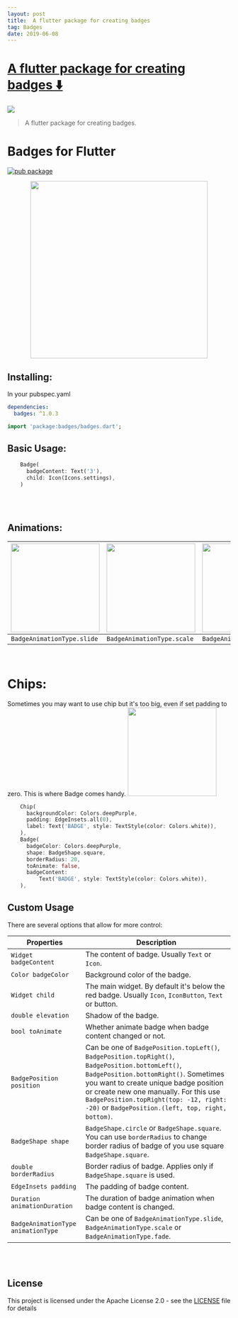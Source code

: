 ```yaml
---
layout: post
title:  A flutter package for creating badges
tag: Badges
date: 2019-06-08
---
```


# [A flutter package for creating badges ️⬇️ ](http://github.com/yadaniyil/flutter_badges)  

![](https://flutterawesome.com/content/images/2019/06/Badges-for-Flutter.jpg)
 
> A flutter package for creating badges.

 
# Badges for Flutter

[![pub package](https://img.shields.io/badge/pub-1.0.3-blueviolet.svg)](https://pub.dev/packages/badges)

<p align="center">
  <img src="https://raw.githubusercontent.com/yadaniil/flutter_badges/master/images/logo.png" height="400px">
</p>


## Installing:
In your pubspec.yaml
```yaml
dependencies:
  badges: ^1.0.3
```
```dart
import 'package:badges/badges.dart';
```


## Basic Usage:
```dart
    Badge(
      badgeContent: Text('3'),
      child: Icon(Icons.settings),
    )
```
<br>
<br>


## Animations:
| <img src="https://raw.githubusercontent.com/yadaniil/flutter_badges/master/images/first_badge_example.gif" height="200px">  | <img src="https://raw.githubusercontent.com/yadaniil/flutter_badges/master/images/second_badge_example.gif" height="200px"> | <img src="https://raw.githubusercontent.com/yadaniil/flutter_badges/master/images/third_badge_example.gif" height="200px"> |
| ------------- | ------------- | ------------ |
| `BadgeAnimationType.slide`  | `BadgeAnimationType.scale`  | `BadgeAnimationType.fade` |
<br>

# Chips:
Sometimes you may want to use chip but it's too big, even if set padding to zero. This is where Badge comes handy.
<img src="https://raw.githubusercontent.com/yadaniil/flutter_badges/master/images/chip_badge_example.png" height="200px">
```dart
    Chip(
      backgroundColor: Colors.deepPurple,
      padding: EdgeInsets.all(0),
      label: Text('BADGE', style: TextStyle(color: Colors.white)),
    ),
    Badge(
      badgeColor: Colors.deepPurple,
      shape: BadgeShape.square,
      borderRadius: 20,
      toAnimate: false,
      badgeContent:
          Text('BADGE', style: TextStyle(color: Colors.white)),
    ),
```


## Custom Usage
There are several options that allow for more control:

|  Properties  |   Description   |
|--------------|-----------------|
| `Widget badgeContent` | The content of badge. Usually `Text` or `Icon`. |
| `Color badgeColor` | Background color of the badge. |
| `Widget child` | The main widget. By default it's below the red badge. Usually `Icon`, `IconButton`, `Text` or button. |
| `double elevation` | Shadow of the badge. |
| `bool toAnimate` | Whether animate badge when badge content changed or not. |
| `BadgePosition position` | Can be one of `BadgePosition.topLeft()`, `BadgePosition.topRight()`, `BadgePosition.bottomLeft()`, `BadgePosition.bottomRight()`. Sometimes you want to create unique badge position or create new one manually. For this use `BadgePosition.topRight(top: -12, right: -20)` or `BadgePosition.(left, top, right, bottom)`. |
| `BadgeShape shape` | `BadgeShape.circle` or `BadgeShape.square`. You can use `borderRadius` to change border radius of badge of you use square `BadgeShape.square`. |
| `double borderRadius` | Border radius of badge. Applies only if `BadgeShape.square` is used. |
| `EdgeInsets padding` | The padding of badge content. |
| `Duration animationDuration` | The duration of badge animation when badge content is changed. |
| `BadgeAnimationType animationType` | Can be one of `BadgeAnimationType.slide`, `BadgeAnimationType.scale` or `BadgeAnimationType.fade`. |


<br>
<br>

## License
This project is licensed under the Apache License 2.0 - see the [LICENSE](LICENSE) file for details

